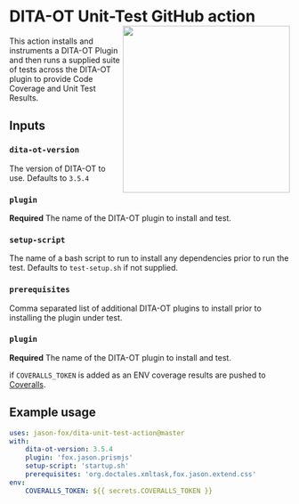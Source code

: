 # DITA-OT Unit-Test GitHub action [<img src="https://jason-fox.github.io/fox.jason.unit-test/unit.png" align="right" width="300">](https://unit-test-framework-for-dita-ot.rtfd.io)

This action installs and instruments a DITA-OT Plugin and then runs a supplied suite of tests across the DITA-OT plugin to provide Code Coverage and Unit Test Results.

## Inputs

### `dita-ot-version`

The version of DITA-OT to use. Defaults to `3.5.4`

### `plugin`

**Required** The name of the DITA-OT plugin to install and test.

### `setup-script`

The name of a bash script to run to install any dependencies prior to run the test. Defaults to `test-setup.sh` if not supplied.

### `prerequisites`

Comma separated list of additional DITA-OT plugins to install prior to installing the plugin under test.

### `plugin`

**Required** The name of the DITA-OT plugin to install and test.


if `COVERALLS_TOKEN` is added as an ENV coverage results are pushed to [Coveralls](https://coveralls.io/).

## Example usage

```yaml
uses: jason-fox/dita-unit-test-action@master
with:
    dita-ot-version: 3.5.4
    plugin: 'fox.jason.prismjs'
    setup-script: 'startup.sh'
    prerequisites: 'org.doctales.xmltask,fox.jason.extend.css'
env:
    COVERALLS_TOKEN: ${{ secrets.COVERALLS_TOKEN }}
```
